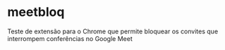 # meetbloq

Teste de extensão para o Chrome que permite bloquear os convites que interrompem conferências no Google Meet
